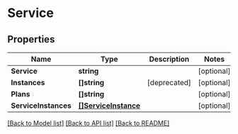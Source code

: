 # Service

## Properties

Name | Type | Description | Notes
------------ | ------------- | ------------- | -------------
**Service** | **string** |  | [optional] 
**Instances** | **[]string** | [deprecated] | [optional] 
**Plans** | **[]string** |  | [optional] 
**ServiceInstances** | [**[]ServiceInstance**](ServiceInstance.md) |  | [optional] 

[[Back to Model list]](../README.md#documentation-for-models) [[Back to API list]](../README.md#documentation-for-api-endpoints) [[Back to README]](../README.md)


